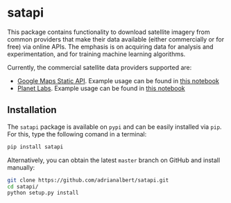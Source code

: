 # satapi

This package contains functionality to download satellite imagery from common providers that make their data available (either commercially or for free) via online APIs. The emphasis is on acquiring data for analysis and experimentation, and for training machine learning algorithms.

Currently, the commercial satellite data providers supported are:

* [Google Maps Static API](https://developers.google.com/maps/documentation/static-maps/). Example usage can be found in [this notebook](examples/Google-Maps-Static-API-Example.ipynb)
* [Planet Labs](https://www.planet.com/docs/reference/). Example usage can be found in [this notebook](examples/Test-custom-Planet-Labs-API-client.ipynb)

## Installation

The `satapi` package is available on `pypi` and can be easily installed via `pip`. For this, type the following comand in a terminal:
```bash
pip install satapi
```

Alternatively, you can obtain the latest `master` branch on GitHub and install manually:
```bash
git clone https://github.com/adrianalbert/satapi.git
cd satapi/
python setup.py install
```


